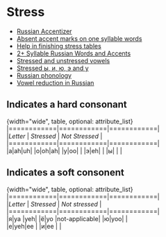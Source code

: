 # Stress

* [Russian Accentizer](http://morpher.ru/accentizer/)
* [Absent accent marks on one syllable words](https://www.duolingo.com/comment/27516812)
* [Help in finishing stress tables](https://www.duolingo.com/comment/27533756)
* [2+ Syllable Russian Words and Accents](https://www.duolingo.com/comment/27517797)
* [Stressed and unstressed vowels](https://www.duolingo.com/comment/27515526)
* [Stressed ы, и, ю, э and у](https://www.duolingo.com/comment/27516601)
* [Russian phonology](https://en.m.wikipedia.org/wiki/Russian_phonology)
* [Vowel reduction in Russian](https://en.m.wikipedia.org/wiki/Vowel_reduction_in_Russian)
 

## Indicates a hard consonant

{width="wide", table, optional: attribute_list}
|============|============|============|  
|*Letter* | *Stressed* | *Not Stressed*   |    
|============|============|============|    
|а|ah|uh|
|о|oh|ah|
|у|oo|  |
|э|eh|  |
|ы|  |  |  

## Indicates a soft consonent

{width="wide", table, optional: attribute_list}
|============|============|============|  
|*Letter* | *Stressed* | *Not stressed*   |    
|============|============|============|    
|я|ya |yeh|
|ё|yo |not-applicable| 
|ю|yoo|   |   
|е|yeh|ee |
|и|ee |   |
